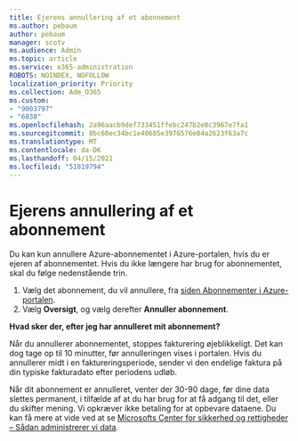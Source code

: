 ```yaml
---
title: Ejerens annullering af et abonnement
ms.author: pebaum
author: pebaum
manager: scotv
ms.audience: Admin
ms.topic: article
ms.service: o365-administration
ROBOTS: NOINDEX, NOFOLLOW
localization_priority: Priority
ms.collection: Adm_O365
ms.custom:
- "9003797"
- "6838"
ms.openlocfilehash: 2a96aacb9def733451ffebc247b2e8c3967e7fa1
ms.sourcegitcommit: 8bc60ec34bc1e40685e3976576e04a2623f63a7c
ms.translationtype: MT
ms.contentlocale: da-DK
ms.lasthandoff: 04/15/2021
ms.locfileid: "51819794"
---
```

# <a name="cancellation-of-a-subscription-by-owner"></a>Ejerens annullering af et abonnement

Du kan kun annullere Azure-abonnementet i Azure-portalen, hvis du er ejeren af abonnementet. Hvis du ikke længere har brug for abonnementet, skal du følge nedenstående trin.

1. Vælg det abonnement, du vil annullere, fra [siden Abonnementer i Azure-portalen](https://ms.portal.azure.com/#blade/Microsoft_Azure_Billing/SubscriptionsBlade).
2. Vælg **Oversigt**, og vælg derefter **Annuller abonnement**.

**Hvad sker der, efter jeg har annulleret mit abonnement?**

Når du annullerer abonnementet, stoppes fakturering øjeblikkeligt. Det kan dog tage op til 10 minutter, før annulleringen vises i portalen. Hvis du annullerer midt i en faktureringsperiode, sender vi den endelige faktura på din typiske fakturadato efter periodens udløb.

Når dit abonnement er annulleret, venter der 30-90 dage, før dine data slettes permanent, i tilfælde af at du har brug for at få adgang til det, eller du skifter mening. Vi opkræver ikke betaling for at opbevare dataene. Du kan få mere at vide ved at se [Microsofts Center for sikkerhed og rettigheder – Sådan administrerer vi data](https://www.microsoft.com/trust-center/privacy/data-management#leave).


